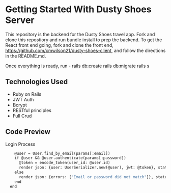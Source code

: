 # Getting Started With Dusty Shoes Server

This repository is the backend for the Dusty Shoes travel app. Fork and clone this repostiory and run bundle install to prep the backend. To get the React front end going, fork and clone the front end, https://github.com/cmwilson21/dusty-shoes-client, and follow the directions in the README.md. 

Once everything is ready, run -
rails db:create
rails db:migrate
rails s


## Technologies Used
  - Ruby on Rails
  - JWT Auth
  - Bcrypt
  - RESTful principles
  - Full Crud


## Code Preview
Login Process
```   def create
    @user = User.find_by_email(params[:email])
    if @user && @user.authenticate(params[:password])
      @token = encode_token(user_id: @user.id)
      render json: {user: UserSerializer.new(@user), jwt: @token}, status: :ok
    else
      render json: {errors: ["Email or password did not match"]}, status: 422
    end
  end
  ```
